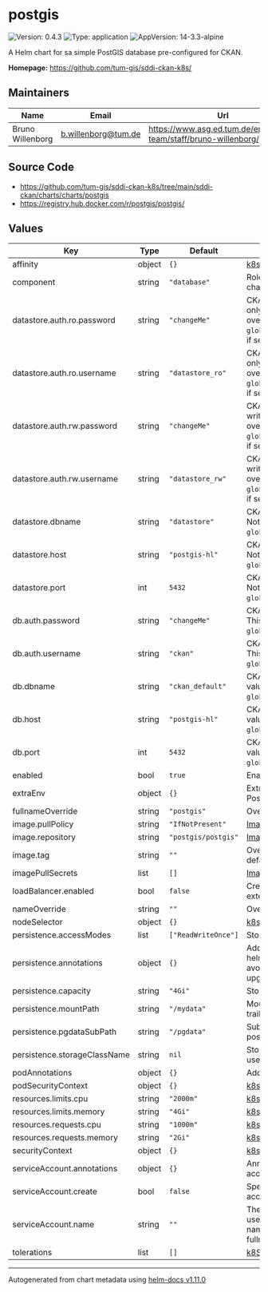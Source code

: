 # postgis

![Version: 0.4.3](https://img.shields.io/badge/Version-0.4.3-informational?style=flat-square) ![Type: application](https://img.shields.io/badge/Type-application-informational?style=flat-square) ![AppVersion: 14-3.3-alpine](https://img.shields.io/badge/AppVersion-14--3.3--alpine-informational?style=flat-square)

A Helm chart for sa simple PostGIS database pre-configured for CKAN.

**Homepage:** <https://github.com/tum-gis/sddi-ckan-k8s/>

## Maintainers

| Name | Email | Url |
| ---- | ------ | --- |
| Bruno Willenborg | <b.willenborg@tum.de> | <https://www.asg.ed.tum.de/en/gis/our-team/staff/bruno-willenborg/> |

## Source Code

* <https://github.com/tum-gis/sddi-ckan-k8s/tree/main/sddi-ckan/charts/charts/postgis>
* <https://registry.hub.docker.com/r/postgis/postgis/>

## Values

| Key | Type | Default | Description |
|-----|------|---------|-------------|
| affinity | object | `{}` | [k8s: Assign pods to nodes](https://kubernetes.io/docs/concepts/scheduling-eviction/assign-pod-node/) |
| component | string | `"database"` | Role of PostGIS database in this chart |
| datastore.auth.ro.password | string | `"changeMe"` | CKAN datastore database read-only password. Note: This values is overwritten by `global.datastore.auth.ro.password`, if set. |
| datastore.auth.ro.username | string | `"datastore_ro"` | CKAN datastore database read-only username. Note: This values is overwritten by `global.datastore.auth.ro.username`, if set. |
| datastore.auth.rw.password | string | `"changeMe"` | CKAN datastore database read-write password. Note: This values is overwritten by `global.datastore.auth.rw.password`, if set. |
| datastore.auth.rw.username | string | `"datastore_rw"` | CKAN datastore database read-write username. Note: This values is overwritten by `global.datastore.auth.rw.username`, if set. |
| datastore.dbname | string | `"datastore"` | CKAN datastore database name. Note: This values is overwritten by `global.datastore.dbname`, if set. |
| datastore.host | string | `"postgis-hl"` | CKAN datastore database host. Note: This values is overwritten by `global.datastore.host`, if set. |
| datastore.port | int | `5432` | CKAN datastore database port. Note: This values is overwritten by `global.datastore.port`, if set. |
| db.auth.password | string | `"changeMe"` | CKAN database username. Note: This values is overwritten by `global.db.auth.password`, if set. |
| db.auth.username | string | `"ckan"` | CKAN database username. Note: This values is overwritten by `global.db.auth.username`, if set. |
| db.dbname | string | `"ckan_default"` | CKAN database name. Note: This values is overwritten by `global.db.dbname`, if set. |
| db.host | string | `"postgis-hl"` | CKAN database host. Note: This values is overwritten by `global.db.host`, if set. |
| db.port | int | `5432` | CKAN database port. Note: This values is overwritten by `global.db.port`, if set. |
| enabled | bool | `true` | Enable/disable PostGIS database |
| extraEnv | object | `{}` | Extra environment variables for PostGIS. |
| fullnameOverride | string | `"postgis"` | Override fullname |
| image.pullPolicy | string | `"IfNotPresent"` | [Image pull policy](https://kubernetes.io/docs/concepts/containers/images/#image-pull-policy) |
| image.repository | string | `"postgis/postgis"` | [Image repository](https://kubernetes.io/docs/concepts/containers/images/) |
| image.tag | string | `""` | Overrides the image tag whose default is the chart `appVersion`. |
| imagePullSecrets | list | `[]` | [Image pull secrets](https://kubernetes.io/docs/tasks/configure-pod-container/pull-image-private-registry/) |
| loadBalancer.enabled | bool | `false` | Create a LoadBalancer service for external Database access |
| nameOverride | string | `""` | Override name |
| nodeSelector | object | `{}` | [k8s: Assign pods to nodes](https://kubernetes.io/docs/concepts/scheduling-eviction/assign-pod-node/) |
| persistence.accessModes | list | `["ReadWriteOnce"]` | Storage [access modes](https://kubernetes.io/docs/concepts/storage/persistent-volumes/#access-modes) |
| persistence.annotations | object | `{}` | Additional annotations for PVC Set helm.sh/resource-policy: keep to avoid deletion of PVC on helm upgrade/uninstall |
| persistence.capacity | string | `"4Gi"` | Storage [capacity](https://kubernetes.io/docs/concepts/storage/persistent-volumes/#capacity) |
| persistence.mountPath | string | `"/mydata"` | Mount path of the storage. Omit trailing `/` ! |
| persistence.pgdataSubPath | string | `"/pgdata"` | Subpath inside `mountPath` for the postgres data folder |
| persistence.storageClassName | string | `nil` | StorageClass to use, leave empty to use default StorageClass. |
| podAnnotations | object | `{}` | Additional pod annotations |
| podSecurityContext | object | `{}` | [k8s: Security context](https://kubernetes.io/docs/tasks/configure-pod-container/security-context/) |
| resources.limits.cpu | string | `"2000m"` | [k8s: Resource management](https://kubernetes.io/docs/concepts/configuration/manage-resources-containers/) |
| resources.limits.memory | string | `"4Gi"` | [k8s: Resource management](https://kubernetes.io/docs/concepts/configuration/manage-resources-containers/) |
| resources.requests.cpu | string | `"1000m"` | [k8s: Resource management](https://kubernetes.io/docs/concepts/configuration/manage-resources-containers/) |
| resources.requests.memory | string | `"2Gi"` | [k8s: Resource management](https://kubernetes.io/docs/concepts/configuration/manage-resources-containers/) |
| securityContext | object | `{}` | [k8s: Security context](https://kubernetes.io/docs/tasks/configure-pod-container/security-context/) |
| serviceAccount.annotations | object | `{}` | Annotations to add to the service account |
| serviceAccount.create | bool | `false` | Specifies whether a service account should be created |
| serviceAccount.name | string | `""` | The name of the service account to use. If not set and create is true, a name is generated using the fullname template |
| tolerations | list | `[]` | [k8S: Taints and tolerations](https://kubernetes.io/docs/concepts/scheduling-eviction/taint-and-toleration/) |

----------------------------------------------
Autogenerated from chart metadata using [helm-docs v1.11.0](https://github.com/norwoodj/helm-docs/releases/v1.11.0)
